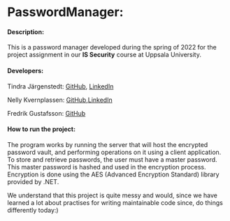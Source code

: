 # PasswordManager:

#### Description:
This is a password manager developed during the spring of 2022 for the project assignment in our **IS Security** course at Uppsala University. 

#### Developers:
Tindra Järgenstedt: [GitHub](https://github.com/tindrajargen), [LinkedIn](https://www.linkedin.com/in/tindra-j%C3%A4rgenstedt-373458257/)

Nelly Kvernplassen: [GitHub](https://github.com/nellykvern),[LinkedIn](https://www.linkedin.com/in/nelly-kvernplassen-932674203/)

Fredrik Gustafsson: [GitHub](https://github.com/fredrikgson)

#### How to run the project:
The program works by running the server that will host the encrypted password vault, and performing operations on it using a client application. To store and retrieve passwords, the user must have a master password. This master password is hashed and used in the encryption process. Encryption is done using the AES (Advanced Encryption Standard) library provided by .NET.

We understand that this project is quite messy and would, since we have learned a lot about practises for writing maintainable code since, do things differently today:)

